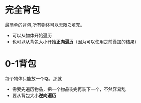# 完全背包
最简单的背包,所有物体可以无限次填充。
- 可以从物体开始遍历
- 也可以从背包大小开始**正向遍历**（因为可以使用之前叠加的结果）

# 0-1背包
每个物体只能放一个咯，那就
- 需要先遍历物品，把一个物品装完再装下一个，不然容易乱
- 要从背包大小**逆向遍历**

## 
